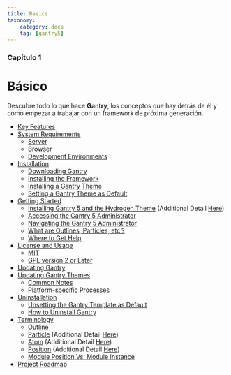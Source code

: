 ```yaml
---
title: Basics
taxonomy:
    category: docs
    tag: [gantry5]
---
```


### Capítulo 1

# Básico

Descubre todo lo que hace **Gantry**, los conceptos que hay detrás de él y cómo empezar a trabajar con un framework de próxima generación.

* [Key Features](key-features)
* [System Requirements](system-requirements)
    * [Server](system-requirements#server-requirements)
    * [Browser](system-requirements#browser-requirements)
    * [Development Environments](system-requirements#development-environments)
* [Installation](installation)
    * [Downloading Gantry](installation#downloading-gantry)
    * [Installing the Framework](installation#installing-the-gantry-framework)
    * [Installing a Gantry Theme](installation#installing-a-gantry-theme)
    * [Setting a Gantry Theme as Default](installation#setting-a-gantry-theme-as-default)
* [Getting Started](getting-started)
    * [Installing Gantry 5 and the Hydrogen Theme](getting-started#installing-gantry-5-and-the-hydrogen-theme) (Additional Detail [Here](installation#installing-a-gantry-theme))
    * [Accessing the Gantry 5 Administrator](getting-started#accessing-the-gantry-administrator)
    * [Navigating the Gantry 5 Administrator](getting-started#navigating-the-gantry-5-administrator)
    * [What are Outlines, Particles, etc.?](getting-started#what-are-outlines-particles-atoms-etc)
    * [Where to Get Help](getting-started#where-to-get-help)
* [License and Usage](license-and-usage)
    * [MIT](license-and-usage#mit-license)
    * [GPL version 2 or Later](license-and-usage#gpl-version-2-or-later)
* [Updating Gantry](updating)
* [Updating Gantry Themes](updating-themes)
    * [Common Notes](updating-themes#common-notes)
    * [Platform-specific Processes](updating-themes#platform-specific-process)
* [Uninstallation](uninstallation)
    * [Unsetting the Gantry Template as Default](uninstallation#unsetting-the-gantry-template-as-default)
    * [How to Uninstall Gantry](uninstallation#uninstall-gantry)
* [Terminology](terminology)
    * [Outline](terminology#outline)
    * [Particle](terminology#particle) (Additional Detail [Here](../particles/particles))
    * [Atom](terminology#atom) (Additional Detail [Here](../particles/particles#atoms))
    * [Position](terminology#position) (Additional Detail [Here](../particles/particles#positions))
    * [Module Position Vs. Module Instance](terminology#module-position-vs-module-instance)
* [Project Roadmap](roadmap)
